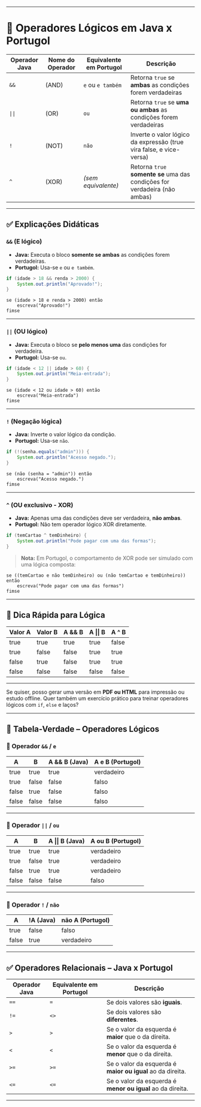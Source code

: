 
---

# 🧠 Operadores Lógicos em Java x Portugol

| Operador Java   | Nome do Operador | Equivalente em Portugol | Descrição                                                                 |
| --------------- | ---------------- | ----------------------- | --------------------------------------------------------------------------|
| `&&`            | (AND)            | `e` ou `e também`       | Retorna `true` se **ambas** as condições forem verdadeiras                |
|`\|\|`           | (OR)             | `ou`                    | Retorna `true` se **uma ou ambas** as condições forem verdadeiras         |
| `!`             | (NOT)            | `não`                   | Inverte o valor lógico da expressão (true vira false, e vice-versa)       |
| `^`             | (XOR)            | *(sem equivalente)*     | Retorna `true` **somente se** uma das condições for verdadeira (não ambas)|


---

## ✅ Explicações Didáticas

### `&&` (E lógico)

* **Java:** Executa o bloco **somente se ambas** as condições forem verdadeiras.
* **Portugol:** Usa-se `e` ou `e também`.

```java
if (idade > 18 && renda > 2000) {
    System.out.println("Aprovado!");
}
```

```portugol
se (idade > 18 e renda > 2000) então
    escreva("Aprovado!")
fimse
```

---

### `||` (OU lógico)

* **Java:** Executa o bloco se **pelo menos uma** das condições for verdadeira.
* **Portugol:** Usa-se `ou`.

```java
if (idade < 12 || idade > 60) {
    System.out.println("Meia-entrada");
}
```

```portugol
se (idade < 12 ou idade > 60) então
    escreva("Meia-entrada")
fimse
```

---

### `!` (Negação lógica)

* **Java:** Inverte o valor lógico da condição.
* **Portugol:** Usa-se `não`.

```java
if (!(senha.equals("admin"))) {
    System.out.println("Acesso negado.");
}
```

```portugol
se (não (senha = "admin")) então
    escreva("Acesso negado.")
fimse
```

---

### `^` (OU exclusivo - XOR)

* **Java:** Apenas uma das condições deve ser verdadeira, **não ambas**.
* **Portugol:** Não tem operador lógico XOR diretamente.

```java
if (temCartao ^ temDinheiro) {
    System.out.println("Pode pagar com uma das formas");
}
```

> **Nota:** Em Portugol, o comportamento de XOR pode ser simulado com uma lógica composta:

```portugol
se ((temCartao e não temDinheiro) ou (não temCartao e temDinheiro)) então
    escreva("Pode pagar com uma das formas")
fimse
```

---

## 📌 Dica Rápida para Lógica

| Valor A | Valor B | A && B | A \|\| B | A ^ B |
| ------- | ------- | ------ | -------- | ----- |
| true    | true    | true   | true     | false |
| true    | false   | false  | true     | true  |
| false   | true    | false  | true     | true  |
| false   | false   | false  | false    | false |

---

Se quiser, posso gerar uma versão em **PDF ou HTML** para impressão ou estudo offline.
Quer também um exercício prático para treinar operadores lógicos com `if`, `else` e laços?


---

## 🧮 Tabela-Verdade – Operadores Lógicos

### 🔗 Operador `&&` / `e`

| A     | B     | A && B (Java) | A e B (Portugol) |
| ----- | ----- | ------------- | ---------------- |
| true  | true  | true          | verdadeiro       |
| true  | false | false         | falso            |
| false | true  | false         | falso            |
| false | false | false         | falso            |

---

### 🔗 Operador `||` / `ou`

| A        | B        | A \|\| B (Java)| A ou B (Portugol) |
|----------|----------|----------------|-------------------|
| true     | true     | true           | verdadeiro        |
| true     | false    | true           | verdadeiro        |
| false    | true     | true           | verdadeiro        |
| false    | false    | false          | falso             |

---

### 🔄 Operador `!` / `não`

| A     | !A (Java) | não A (Portugol) |
| ----- | --------- | ---------------- |
| true  | false     | falso            |
| false | true      | verdadeiro       |

---

## ✅ Operadores Relacionais – Java x Portugol

| Operador Java | Equivalente em Portugol | Descrição                                                 |
| ------------- | ----------------------- | --------------------------------------------------------- |
| `==`          | `=`                     | Se dois valores são **iguais**.                           |
| `!=`          | `<>`                    | Se dois valores são **diferentes**.                       |
| `>`           | `>`                     | Se o valor da esquerda é **maior** que o da direita.      |
| `<`           | `<`                     | Se o valor da esquerda é **menor** que o da direita.      |
| `>=`          | `>=`                    | Se o valor da esquerda é **maior ou igual** ao da direita.|
| `<=`          | `<=`                    | Se o valor da esquerda é **menor ou igual** ao da direita.|

---